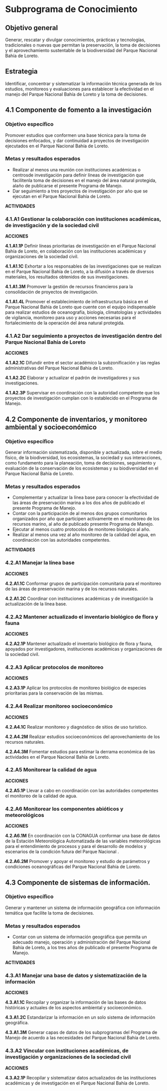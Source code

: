 # Subprograma de Conocimiento

## **Objetivo general**

Generar, rescatar y divulgar conocimientos, prácticas y tecnologías, tradicionales o nuevas que permitan la preservación, la toma de decisiones y el aprovechamiento sustentable de la biodiversidad del Parque Nacional Bahía de Loreto.

## **Estrategia**

Identificar, concentrar y sistematizar la información técnica generada de los estudios, monitoreos y evaluaciones para establecer la efectividad en el manejo del Parque Nacional Bahía de Loreto y la toma de decisiones.

## 4.1 Componente de fomento a la investigación

### **Objetivo específico**

Promover estudios que conformen una base técnica para la toma de decisiones enfocados, y dar continuidad a proyectos de investigación ejecutados en el Parque Nacional Bahía de Loreto.

### **Metas y resultados esperados**

* Realizar al menos una reunión con instituciones académicas o centrosde investigación para definir líneas de investigación que facilitenla toma de decisiones en el manejo del área natural protegida, alaño de publicarse el presente Programa de Manejo.
* Dar seguimiento a tres proyectos de investigación por año que se ejecutan en el Parque Nacional Bahía de Loreto.

**ACTIVIDADES**

### **4.1.A1** Gestionar la colaboración con instituciones académicas, de investigación y de la sociedad civil

**ACCIONES**

**4.1.A1.1P** Definir líneas prioritarias de investigación en el Parque Nacional Bahía de Loreto, en colaboración con las instituciones académicas y organizaciones de la sociedad civil.

**4.1.A1.1C** Exhortar a los responsables de las investigaciones que se realizan en el Parque Nacional Bahía de Loreto, a la difusión a través de diversos materiales, los resultados obtenidos de sus investigaciones.

**4.1.A1.3M** Promover la gestión de recursos financieros para la consolidación de proyectos de investigación.

**4.1.A1.4L** Promover el establecimiento de infraestructura básica en el Parque Nacional Bahía de Loreto que cuente con el equipo indispensable para realizar estudios de oceanografía, biología, climatologías y actividades de vigilancia, monitoreo para uso y acciones necesarias para el fortalecimiento de la operación del área natural protegida.

### **4.1.A2** Dar seguimiento a proyectos de investigación dentro del Parque Nacional Bahía de Loreto

**ACCIONES**

**4.1.A2.1C** Difundir entre el sector académico la subzonificación y las reglas administrativas del Parque Nacional Bahía de Loreto.

**4.1.A2.2C** Elaborar y actualizar el padrón de investigadores y sus investigaciones.

**4.1.A2.3P** Supervisar en coordinación con la autoridad competente que los proyectos de investigación cumplan con lo establecido en el Programa de Manejo.

## 4.2 Componente de inventarios, y monitoreo ambiental y socioeconómico

### **Objetivo específico**

Generar información sistematizada, disponible y actualizada, sobre el medio físico, de la biodiversidad, los ecosistemas, la sociedad y sus interacciones, como fundamento para la planeación, toma de decisiones, seguimiento y evaluación de la conservación de los ecosistemas y su biodiversidad en el Parque Nacional Bahía de Loreto.

### **Metas y resultados esperados**

* Complementar y actualizar la línea base para conocer la efectividad de las áreas de preservación marina a los dos años de publicado el presente Programa de Manejo.
* Contar con la participación de al menos dos grupos comunitarios organizados por año que participen activamente en el monitoreo de los recursos marino, al año de publicado presente Programa de Manejo.
* Ejecutar al menos cuatro protocolos de monitoreo biológico al año.
* Realizar al menos una vez al año monitoreo de la calidad del agua, en coordinación con las autoridades competentes.

**ACTIVIDADES**

### **4.2.A1** Manejar la línea base

**ACCIONES**

**4.2.A1.1C** Conformar grupos de participación comunitaria para el monitoreo de las áreas de preservación marina y de los recursos naturales.

**4.2.A1.2C** Coordinar con instituciones académicas y de investigación la actualización de la línea base.

### **4.2.A2** Mantener actualizado el inventario biológico de flora y fauna

**ACCIONES**

**4.2.A2.1P** Mantener actualizado el inventario biológico de flora y fauna, apoyados por investigadores, instituciones académicas y organizaciones de la sociedad civil.

### **4.2.A3** Aplicar protocolos de monitoreo

**ACCIONES**

**4.2.A3.1P** Aplicar los protocolos de monitoreo biológico de especies prioritarias para la conservación de las mismas.

### **4.2.A4** Realizar monitoreo socioeconómico

**ACCIONES**

**4.2.A4.1C** Realizar monitoreo y diagnóstico de sitios de uso turístico.

**4.2.A4.2M** Realizar estudios socioeconómicos del aprovechamiento de los recursos naturales.

**4.2.A4.3M** Fomentar estudios para estimar la derrama económica de las actividades en el Parque Nacional Bahía de Loreto.

### **4.2.A5** Monitorear la calidad de agua

**ACCIONES**

**4.2.A5.1P** Llevar a cabo en coordinación con las autoridades competentes el monitoreo de la calidad de agua.

### **4.2.A6** Monitorear los componentes abióticos y meteorológicos

**ACCIONES**

**4.2.A6.1M** En coordinación con la CONAGUA conformar una base de datos de la Estación Meteorológica Automatizada de las variables meteorológicas para el entendimiento de procesos y para el desarrollo de modelos y escenarios de la condición futura del Parque Nacional .

**4.2.A6.2M** Promover y apoyar el monitoreo y estudio de parámetros y condiciones oceanográficas del Parque Nacional Bahía de Loreto.

## 4.3 Componente de sistemas de información.

### **Objetivo específico**

Generar y mantener un sistema de información geográfica con información temática que facilite la toma de decisiones.

### **Metas y resultados esperados**

* Contar con un sistema de información geográfica que permita un adecuado manejo, operación y administración del Parque Nacional Bahía de Loreto, a los tres años de publicado el presente Programa de Manejo.

**ACTIVIDADES**

### **4.3.A1** Manejar una base de datos y sistematización de la información

**ACCIONES**

**4.3.A1.1C** Recopilar y organizar la información de las bases de datos históricas y actuales de los aspectos ambiental y socioeconómico.

**4.3.A1.2C** Estandarizar la información en un solo sistema de información geográfica.

**4.3.A1.3M** Generar capas de datos de los subprogramas del Programa de Manejo de acuerdo a las necesidades del Parque Nacional Bahía de Loreto.

### **4.3.A2** Vincular con instituciones académicas, de investigación y organizaciones de la sociedad civil

**ACCIONES**

**4.3.A2.1P** Recopilar y sistematizar datos actualizados de las instituciones académicas y de investigación en el Parque Nacional Bahía de Loreto.

